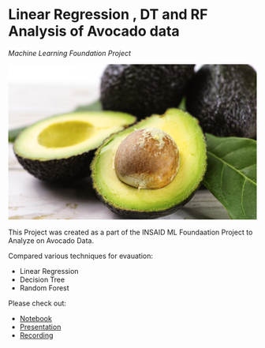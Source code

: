 # Linear Regression , DT and RF Analysis of Avocado data
*Machine Learning Foundation Project*

![enter image description here](https://github.com/Ankitabhanushali06/INSAID_DataScience_Projects/blob/main/MachineLearning/Foundation/nautres-superfood-avocado.jpg?raw=true)

This Project was created as a part of the INSAID ML Foundaation Project to Analyze on Avocado Data.

Compared various techniques for evauation:
- Linear Regression
- Decision Tree
- Random Forest

Please check out:
- [Notebook](https://github.com/Ankitabhanushali06/INSAID_DataScience_Projects/blob/main/MachineLearning/TimeSeries/Store%20Item%20demand%20forecast%20.ipynb)
- [Presentation](https://github.com/Ankitabhanushali06/INSAID_DataScience_Projects/blob/main/MachineLearning/TimeSeries/Store%20Item%20demand%20forecast.pdf)
- [Recording](https://github.com/Ankitabhanushali06/INSAID_DataScience_Projects/blob/main/MachineLearning/TimeSeries/Store%20Item%20demand%20forecast%20.mp4)
